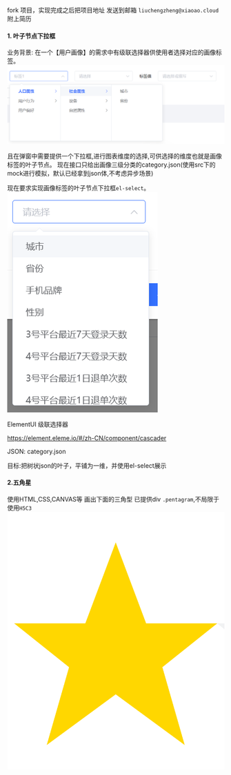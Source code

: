 fork 项目，实现完成之后把项目地址 发送到邮箱 `liuchengzheng@xiaoao.cloud ` 附上简历

#### 1.  叶子节点下拉框

业务背景: 在一个【用户画像】的需求中有级联选择器供使用者选择对应的画像标签。
![Image](https://github.com/wAIwAIqaq/md-img/blob/master/%E5%9B%BE%E7%89%871.png?raw=true)

且在弹窗中需要提供一个下拉框,进行图表维度的选择,可供选择的维度也就是画像标签的叶子节点。
现在接口只给出画像三级分类的category.json(使用src下的mock进行模拟，默认已经拿到json体,不考虑异步场景)

现在要求实现画像标签的叶子节点下拉框`el-select`。
![Image](https://github.com/wAIwAIqaq/md-img/blob/master/%E5%9B%BE%E7%89%872.png?raw=true)

ElementUI 级联选择器

https://element.eleme.io/#/zh-CN/component/cascader

JSON: category.json

目标:把树状json的叶子，平铺为一维，并使用el-select展示

#### 2.五角星

使用HTML,CSS,CANVAS等 画出下面的三角型
已提供div `.pentagram`,不局限于使用`H5C3`
![Image](https://github.com/wAIwAIqaq/md-img/blob/master/%E5%9B%BE%E7%89%873.png?raw=true)